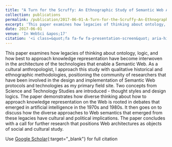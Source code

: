 ```yaml
---
title: "A Turn for the Scruffy: An Ethnographic Study of Semantic Web Architecture"
collection: publications
permalink: /publication/2017-06-01-A-Turn-for-the-Scruffy-An-Ethnographic-Study-of-Semantic-Web-Architecture
excerpt: 'This paper examines how legacies of thinking about ontology, logic, and how best to approach knowledge representation have become interwoven in the architecture of the technologies that enable a Semantic Web. As a cultural anthropologist, I approach this study with qualitative historical and ethnogr...'
date: 2017-06-01
venue: 'In WebSci &apos;17'
citation: '<i class=&quot;fa fa-fw fa-presentation-screen&quot; aria-hidden=&quot;true&quot;></i> Lindsay Poirier. 2017. &quot;A Turn for the Scruffy: An Ethnographic Study of Semantic Web Architecture.&quot; <i>In WebSci &apos;17</i>. ACM.'
---
```

This paper examines how legacies of thinking about ontology, logic, and how best to approach knowledge representation have become interwoven in the architecture of the technologies that enable a Semantic Web. As a cultural anthropologist, I approach this study with qualitative historical and ethnographic methodologies, positioning the community of researchers that have been involved in the design and implementation of Semantic Web protocols and technologies as my primary field site. Two concepts from Science and Technology Studies are introduced - thought styles and design logics. The paper demonstrates how diverse thinking about how to approach knowledge representation on the Web is rooted in debates that emerged in artificial intelligence in the 1970s and 1980s. It then goes on to discuss how the diverse approaches to Web semantics that emerged from these legacies have cultural and political implications. The paper concludes with a call for further research that positions Web architectures as objects of social and cultural study.

Use [Google Scholar](https://scholar.google.com/scholar?q=A+Turn+for+the+Scruffy:+An+Ethnographic+Study+of+Semantic+Web+Architecture){:target="_blank"} for full citation